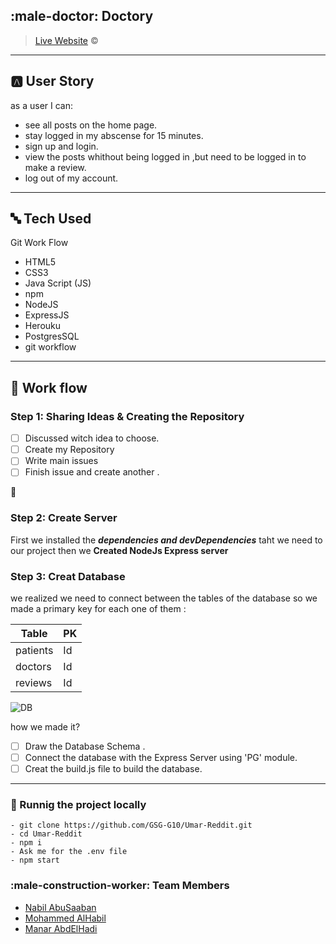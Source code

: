 ## :male-doctor: Doctory

> [Live Website](https://gsg-doctory.herokuapp.com/) :copyright:
---
## :a: User Story
as a user I can:
- see all posts on the home page.
- stay logged in my abscense for 15 minutes.
- sign up and login.
- view the posts whithout being logged in ,but need to be logged in to make a review.
- log out of my account.

---
## :abc: Tech Used

 Git Work Flow
- HTML5
- CSS3
- Java Script (JS)
- npm 
- NodeJS
- ExpressJS
- Herouku
- PostgresSQL
- git workflow


---
## :memo: Work flow

### Step 1: Sharing Ideas & Creating the Repository

- [ ] Discussed witch idea to choose.
- [ ] Create my Repository
- [ ] Write  main issues
- [ ] Finish issue and create another .

:rocket: 

### Step 2: Create Server

First we installed the ***dependencies and devDependencies*** taht we need to our project then we **Created NodeJs Express server** 


### Step 3: Creat Database

we realized we need to connect between the tables of the database so we made a primary key for each one of them :

| Table               | PK                      |
| -----------------   |:----------------------- |
| patients            | Id                      |
| doctors             | Id                     |
| reviews             | Id                      |


![DB](https://media.discordapp.net/attachments/953220909500620813/953675768855146616/unknown.png?width=833&height=400)

how we made it?

- [ ] Draw the Database Schema .
- [ ] Connect the database with the Express Server using 'PG' module.
- [ ] Creat the build.js file to build the database.

---
### :hotel: Runnig the project locally


```
- git clone https://github.com/GSG-G10/Umar-Reddit.git
- cd Umar-Reddit
- npm i
- Ask me for the .env file
- npm start
```

### :male-construction-worker: Team Members

- [Nabil AbuSaaban]()
- [Mohammed AlHabil]()
- [Manar AbdElHadi]()

